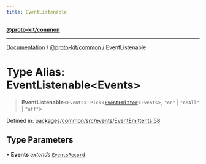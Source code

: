 ```yaml
---
title: EventListenable
---
```


[**@proto-kit/common**](../README.md)

***

[Documentation](../../../README.md) / [@proto-kit/common](../README.md) / EventListenable

# Type Alias: EventListenable\<Events\>

> **EventListenable**\<`Events`\>: `Pick`\<[`EventEmitter`](../classes/EventEmitter.md)\<`Events`\>, `"on"` \| `"onAll"` \| `"off"`\>

Defined in: [packages/common/src/events/EventEmitter.ts:58](https://github.com/proto-kit/framework/blob/4d6b3b6da51b3edee0fbf25ce72c1f59ec61e891/packages/common/src/events/EventEmitter.ts#L58)

## Type Parameters

• **Events** *extends* [`EventsRecord`](EventsRecord.md)
